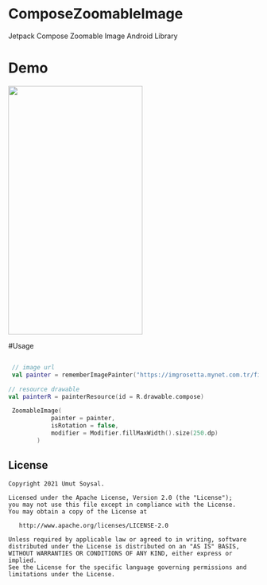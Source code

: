 # ComposeZoomableImage
Jetpack Compose Zoomable Image Android Library

# Demo

<img src="gif/demo.gif" width="270" height="500"/>

#Usage

```kotlin

 // image url
 val painter = rememberImagePainter("https://imgrosetta.mynet.com.tr/file/12220872/12220872-1200x824.jpg")

// resource drawable
val painterR = painterResource(id = R.drawable.compose)

 ZoomableImage(
            painter = painter,
            isRotation = false,
            modifier = Modifier.fillMaxWidth().size(250.dp)
        )

```


License
--------


    Copyright 2021 Umut Soysal.

    Licensed under the Apache License, Version 2.0 (the "License");
    you may not use this file except in compliance with the License.
    You may obtain a copy of the License at

       http://www.apache.org/licenses/LICENSE-2.0

    Unless required by applicable law or agreed to in writing, software
    distributed under the License is distributed on an "AS IS" BASIS,
    WITHOUT WARRANTIES OR CONDITIONS OF ANY KIND, either express or implied.
    See the License for the specific language governing permissions and
    limitations under the License.
